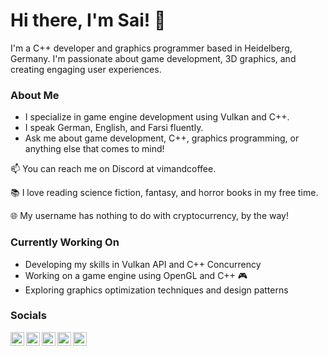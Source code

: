 # Hi there, I'm Sai! 👋

I'm a C++ developer and graphics programmer based in Heidelberg, Germany. I'm passionate about game development, 3D graphics, and creating engaging user experiences.

### About Me
- I specialize in game engine development using Vulkan and C++.
- I speak German, English, and Farsi fluently.
- Ask me about game development, C++, graphics programming, or anything else that comes to mind!


📫 You can reach me on Discord at vimandcoffee.

📚 I love reading science fiction, fantasy, and horror books in my free time.

🌐 My username has nothing to do with cryptocurrency, by the way!

### Currently Working On
- Developing my skills in Vulkan API and C++ Concurrency
- Working on a game engine using OpenGL and C++ 🎮
- Exploring graphics optimization techniques and design patterns

### Socials


<a href="https://www.instagram.com/vimandcoffee/"><img align="left" alt="IG" width="22px" src="https://github.com/vimandcoffee/vimandcoffee/blob/main/icons/instagram.svg" /></a>
<a href="https://twitter.com/vimandcoffee"><img align="left" alt="Twitter" width="22px" src="https://github.com/vimandcoffee/vimandcoffee/blob/main/icons/twitter.svg" /></a>
<a href="https://www.reddit.com/user/Crypto-Sai"><img align="left" alt="Reddit" width="22px" src="https://github.com/vimandcoffee/vimandcoffee/blob/main/icons/reddit.svg" /></a>
<a href="https://www.youtube.com/channel/UCTHUHhoCeqcZLG-8WPTfWpA"><img align="left" alt="YouTube" width="22px" src="https://github.com/vimandcoffee/vimandcoffee/blob/main/icons/youtube.svg" /></a>
<a href="https://app.thestorygraph.com/profile/vimandcoffee"><img align="left" alt="StoryGraph" width="22px" src="https://github.com/vimandcoffee/vimandcoffee/blob/main/icons/storygraph.png" /></a>
